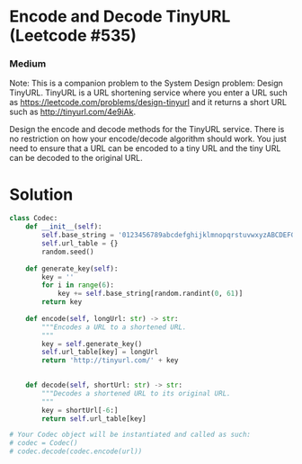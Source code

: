 Encode and Decode TinyURL (Leetcode #535)
===============================
### Medium

Note: This is a companion problem to the System Design problem: Design TinyURL.
TinyURL is a URL shortening service where you enter a URL such as https://leetcode.com/problems/design-tinyurl and it returns a short URL such as
http://tinyurl.com/4e9iAk.

Design the encode and decode methods for the TinyURL service. There is no restriction on how your encode/decode algorithm should work.
You just need to ensure that a URL can be encoded to a tiny URL and the tiny URL can be decoded to the original URL.

Solution
========

```python
class Codec:
    def __init__(self):
        self.base_string = '0123456789abcdefghijklmnopqrstuvwxyzABCDEFGHIJKLMNOPQRSTUVWXYZ'
        self.url_table = {}
        random.seed()
        
    def generate_key(self):
        key = ''
        for i in range(6):
            key += self.base_string[random.randint(0, 61)]
        return key
        
    def encode(self, longUrl: str) -> str:
        """Encodes a URL to a shortened URL.
        """
        key = self.generate_key()
        self.url_table[key] = longUrl
        return 'http://tinyurl.com/' + key
        

    def decode(self, shortUrl: str) -> str:
        """Decodes a shortened URL to its original URL.
        """
        key = shortUrl[-6:]
        return self.url_table[key]

# Your Codec object will be instantiated and called as such:
# codec = Codec()
# codec.decode(codec.encode(url))

```
